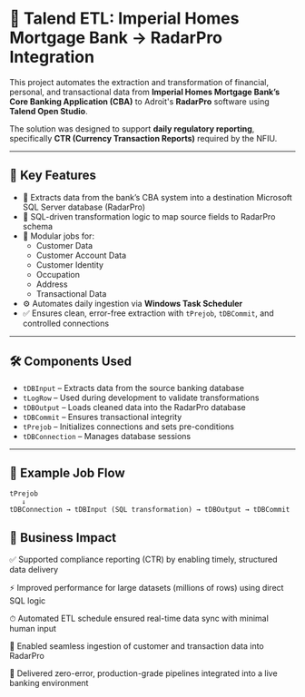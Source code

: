 # 🏦 Talend ETL: Imperial Homes Mortgage Bank → RadarPro Integration

This project automates the extraction and transformation of financial, personal, and transactional data from **Imperial Homes Mortgage Bank’s Core Banking Application (CBA)** to Adroit's **RadarPro** software using **Talend Open Studio**.

The solution was designed to support **daily regulatory reporting**, specifically **CTR (Currency Transaction Reports)** required by the NFIU.

---

## 📌 Key Features

- 🔁 Extracts data from the bank’s CBA system into a destination Microsoft SQL Server database (RadarPro)
- 🧠 SQL-driven transformation logic to map source fields to RadarPro schema
- 🧩 Modular jobs for:
  - Customer Data
  - Customer Account Data
  - Customer Identity
  - Occupation
  - Address
  - Transactional Data
- ⚙️ Automates daily ingestion via **Windows Task Scheduler**
- ✅ Ensures clean, error-free extraction with `tPrejob`, `tDBCommit`, and controlled connections

---

## 🛠 Components Used

- `tDBInput` – Extracts data from the source banking database
- `tLogRow` – Used during development to validate transformations
- `tDBOutput` – Loads cleaned data into the RadarPro database
- `tDBCommit` – Ensures transactional integrity
- `tPrejob` – Initializes connections and sets pre-conditions
- `tDBConnection` – Manages database sessions

---

## 🧪 Example Job Flow

```text
tPrejob
   ↓
tDBConnection → tDBInput (SQL transformation) → tDBOutput → tDBCommit
```

## 🧠 Business Impact
✅ Supported compliance reporting (CTR) by enabling timely, structured data delivery

⚡ Improved performance for large datasets (millions of rows) using direct SQL logic

⏱ Automated ETL schedule ensured real-time data sync with minimal human input

🧾 Enabled seamless ingestion of customer and transaction data into RadarPro

🎯 Delivered zero-error, production-grade pipelines integrated into a live banking environment

